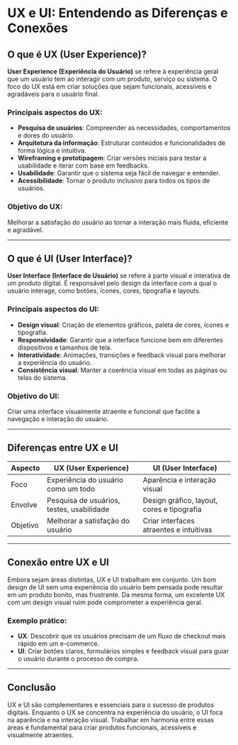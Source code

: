 # UX e UI: Entendendo as Diferenças e Conexões

## O que é UX (User Experience)?

**User Experience (Experiência do Usuário)** se refere à experiência geral que um usuário tem ao interagir com um produto, serviço ou sistema. O foco do UX está em criar soluções que sejam funcionais, acessíveis e agradáveis para o usuário final.

### Principais aspectos do UX:
- **Pesquisa de usuários**: Compreender as necessidades, comportamentos e dores do usuário.
- **Arquitetura da informação**: Estruturar conteúdos e funcionalidades de forma lógica e intuitiva.
- **Wireframing e prototipagem**: Criar versões iniciais para testar a usabilidade e iterar com base em feedbacks.
- **Usabilidade**: Garantir que o sistema seja fácil de navegar e entender.
- **Acessibilidade**: Tornar o produto inclusivo para todos os tipos de usuários.

### Objetivo do UX:
Melhorar a satisfação do usuário ao tornar a interação mais fluida, eficiente e agradável.

---

## O que é UI (User Interface)?

**User Interface (Interface do Usuário)** se refere à parte visual e interativa de um produto digital. É responsável pelo design da interface com a qual o usuário interage, como botões, ícones, cores, tipografia e layouts.

### Principais aspectos do UI:
- **Design visual**: Criação de elementos gráficos, paleta de cores, ícones e tipografia.
- **Responsividade**: Garantir que a interface funcione bem em diferentes dispositivos e tamanhos de tela.
- **Interatividade**: Animações, transições e feedback visual para melhorar a experiência do usuário.
- **Consistência visual**: Manter a coerência visual em todas as páginas ou telas do sistema.

### Objetivo do UI:
Criar uma interface visualmente atraente e funcional que facilite a navegação e interação do usuário.

---

## Diferenças entre UX e UI

| Aspecto                  | UX (User Experience)                            | UI (User Interface)                       |
|-----------------|---------------------------------|------------------------------------|
| Foco             | Experiência do usuário como um todo         | Aparência e interação visual                    |
| Envolve        | Pesquisa de usuários, testes, usabilidade   | Design gráfico, layout, cores e tipografia |
| Objetivo       | Melhorar a satisfação do usuário               | Criar interfaces atraentes e intuitivas      |

---

## Conexão entre UX e UI
Embora sejam áreas distintas, UX e UI trabalham em conjunto. Um bom design de UI sem uma experiência do usuário bem pensada pode resultar em um produto bonito, mas frustrante. Da mesma forma, um excelente UX com um design visual ruim pode comprometer a experiência geral.

### Exemplo prático:
- **UX**: Descobrir que os usuários precisam de um fluxo de checkout mais rápido em um e-commerce.
- **UI**: Criar botões claros, formulários simples e feedback visual para guiar o usuário durante o processo de compra.

---

## Conclusão
UX e UI são complementares e essenciais para o sucesso de produtos digitais. Enquanto o UX se concentra na experiência do usuário, o UI foca na aparência e na interação visual. Trabalhar em harmonia entre essas áreas é fundamental para criar produtos funcionais, acessíveis e visualmente atraentes.
